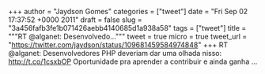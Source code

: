 
+++
author = "Jaydson Gomes"
categories = ["tweet"]
date = "Fri Sep 02 17:37:52 +0000 2011"
draft = false
slug = "3a456fafb3fe1b071426aebb4140685d1a938a58"
tags = ["tweet"]
title = """RT @alganet: Desenvolvedo..."""
tweet = true
micro = true
tweet_url = "https://twitter.com/jaydson/status/109681459584974848"
+++
RT @alganet: Desenvolvedores PHP deveriam dar uma olhada nisso: http://t.co/1csxbOP Oportunidade pra aprender a contribuir e ainda ganha ...
